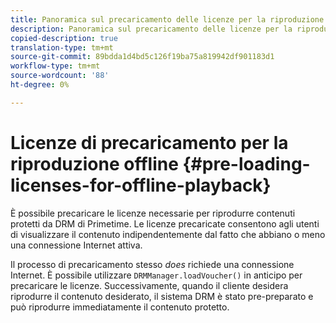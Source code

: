 ```yaml
---
title: Panoramica sul precaricamento delle licenze per la riproduzione offline
description: Panoramica sul precaricamento delle licenze per la riproduzione offline
copied-description: true
translation-type: tm+mt
source-git-commit: 89bdda1d4bd5c126f19ba75a819942df901183d1
workflow-type: tm+mt
source-wordcount: '88'
ht-degree: 0%

---
```



# Licenze di precaricamento per la riproduzione offline {#pre-loading-licenses-for-offline-playback}

È possibile precaricare le licenze necessarie per riprodurre contenuti protetti da DRM di Primetime. Le licenze precaricate consentono agli utenti di visualizzare il contenuto indipendentemente dal fatto che abbiano o meno una connessione Internet attiva.

Il processo di precaricamento stesso *does* richiede una connessione Internet. È possibile utilizzare `DRMManager.loadVoucher()` in anticipo per precaricare le licenze. Successivamente, quando il cliente desidera riprodurre il contenuto desiderato, il sistema DRM è stato pre-preparato e può riprodurre immediatamente il contenuto protetto.
